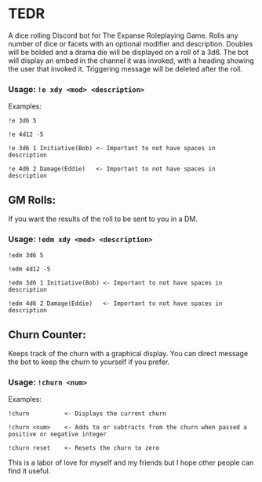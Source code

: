 # TEDR
A dice rolling Discord bot for The Expanse Roleplaying Game. Rolls any number of dice or facets with an optional modifier and description. Doubles will be bolded and a drama die will be displayed on a roll of a 3d6. The bot will display an embed in the channel it was invoked, with a heading showing the user that invoked it. Triggering message will be deleted after the roll.

### Usage: ```!e xdy <mod> <description>```
  
Examples:
  
```
!e 3d6 5
  
!e 4d12 -5
  
!e 3d6 1 Initiative(Bob) <- Important to not have spaces in description
  
!e 4d6 2 Damage(Eddie)   <- Important to not have spaces in description
```

## GM Rolls:
If you want the results of the roll to be sent to you in a DM.

### Usage: ```!edm xdy <mod> <description>```

```
!edm 3d6 5
  
!edm 4d12 -5
  
!edm 3d6 1 Initiative(Bob) <- Important to not have spaces in description
  
!edm 4d6 2 Damage(Eddie)   <- Important to not have spaces in description
```

## Churn Counter:
Keeps track of the churn with a graphical display. You can direct message the bot to keep the churn to yourself if you prefer.

### Usage: `!churn <num>`

 Examples:
 
 ```
!churn          <- Displays the current churn
                     
!churn <num>    <- Adds to or subtracts from the churn when passed a positive or negative integer
                  
!churn reset    <- Resets the churn to zero
```

This is a labor of love for myself and my friends but I hope other people can find it useful.
